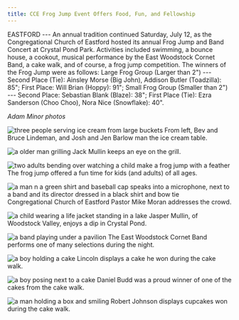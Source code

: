 ```yaml
---
title: CCE Frog Jump Event Offers Food, Fun, and Fellowship
---
```


EASTFORD --- An annual tradition continued Saturday, July 12, as the
Congregational Church of Eastford hosted its annual Frog Jump and Band
Concert at Crystal Pond Park. Activities included swimming, a bounce
house, a cookout, musical performance by the East Woodstock Cornet Band,
a cake walk, and of course, a frog jump competition. The winners of the
Frog Jump were as follows: Large Frog Group (Larger than 2") --- Second
Place (Tie): Ainsley Morse (Big John), Addison Butler (Toadzilla): 85";
First Place: Will Brian (Hoppy): 91"; Small Frog Group (Smaller than 2")
--- Second Place: Sebastian Blank (Blaze): 38"; First Place (Tie): Ezra
Sanderson (Choo Choo), Nora Nice (Snowflake): 40".

*Adam Minor photos*

![three people serving ice cream from large buckets](/assets/images/34-1-frog-1.jpg)
From left, Bev and Bruce Lindeman, and Josh and Jen Barlow man the ice
cream table.

![a older man grilling](/assets/images/34-1-frog-2.jpg)
Jack Mullin keeps an eye on the grill.

![two adults bending over watching a child make a frog jump with a feather](/assets/images/34-1-frog-3.jpg)
The frog jump offered a fun time for kids (and adults) of all ages.

![a man n a green shirt and baseball cap speaks into a microphone, next to a band and its director dressed in a black shirt and bow tie](/assets/images/34-1-frog-4.jpg)
Congregational Church of Eastford Pastor Mike Moran addresses the crowd.

![a child wearing a life jacket standing in a lake](/assets/images/34-1-frog-5.jpg)
Jasper Mullin, of Woodstock Valley, enjoys a dip in Crystal Pond.

![a band playing under a pavilion](/assets/images/34-1-frog-6.jpg)
The East Woodstock Cornet Band performs one of many selections during
the night.

![a boy holding a cake](/assets/images/34-1-frog-7.jpg)
Lincoln displays a cake he won during the cake walk.

![a boy posing next to a cake](/assets/images/34-1-frog-8.jpg)
Daniel Budd was a proud winner of one of the cakes from the cake walk.

![a man holding a box and smiling](/assets/images/34-1-frog-9.jpg)
Robert Johnson displays cupcakes won during the cake walk.
